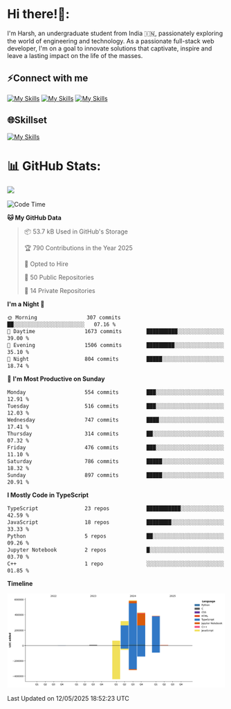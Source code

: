 
# Hi there!👋:
<p> I'm Harsh, an undergraduate student from India 🇮🇳, passionately exploring the world of engineering and technology. As a passionate full-stack web developer, I'm on a goal to innovate solutions that captivate, inspire and leave a lasting impact on the life of the masses. </p>

## ⚡Connect with me

[![My Skills](https://skillicons.dev/icons?i=gmail)](mailto:harshpandey.tech@gmail.com) [![My Skills](https://skillicons.dev/icons?i=linkedin)](https://linkedin.com/in/harsh3dev) [![My Skills](https://skillicons.dev/icons?i=twitter)](https://x.com/harshxai)

## 🌐Skillset
[![My Skills](https://skillicons.dev/icons?i=js,ts,react,nextjs,nodejs,tailwind,mongo,express,postgres,prisma,html,css,docker,aws,cpp,git,vscode,figma)](https://skillicons.dev)


# 📊 GitHub Stats:
![](https://komarev.com/ghpvc/?username=harsh3dev)

<!--START_SECTION:waka-->
![Code Time](http://img.shields.io/badge/Code%20Time-68%20hrs%2015%20mins-blue)

**🐱 My GitHub Data** 

> 📦 53.7 kB Used in GitHub's Storage 
 > 
> 🏆 790 Contributions in the Year 2025
 > 
> 💼 Opted to Hire
 > 
> 📜 50 Public Repositories 
 > 
> 🔑 14 Private Repositories 
 > 
**I'm a Night 🦉** 

```text
🌞 Morning                307 commits         ██░░░░░░░░░░░░░░░░░░░░░░░   07.16 % 
🌆 Daytime                1673 commits        ██████████░░░░░░░░░░░░░░░   39.00 % 
🌃 Evening                1506 commits        █████████░░░░░░░░░░░░░░░░   35.10 % 
🌙 Night                  804 commits         █████░░░░░░░░░░░░░░░░░░░░   18.74 % 
```
📅 **I'm Most Productive on Sunday** 

```text
Monday                   554 commits         ███░░░░░░░░░░░░░░░░░░░░░░   12.91 % 
Tuesday                  516 commits         ███░░░░░░░░░░░░░░░░░░░░░░   12.03 % 
Wednesday                747 commits         ████░░░░░░░░░░░░░░░░░░░░░   17.41 % 
Thursday                 314 commits         ██░░░░░░░░░░░░░░░░░░░░░░░   07.32 % 
Friday                   476 commits         ███░░░░░░░░░░░░░░░░░░░░░░   11.10 % 
Saturday                 786 commits         █████░░░░░░░░░░░░░░░░░░░░   18.32 % 
Sunday                   897 commits         █████░░░░░░░░░░░░░░░░░░░░   20.91 % 
```


**I Mostly Code in TypeScript** 

```text
TypeScript               23 repos            ███████████░░░░░░░░░░░░░░   42.59 % 
JavaScript               18 repos            ████████░░░░░░░░░░░░░░░░░   33.33 % 
Python                   5 repos             ██░░░░░░░░░░░░░░░░░░░░░░░   09.26 % 
Jupyter Notebook         2 repos             █░░░░░░░░░░░░░░░░░░░░░░░░   03.70 % 
C++                      1 repo              ░░░░░░░░░░░░░░░░░░░░░░░░░   01.85 % 
```



**Timeline**

![Lines of Code chart](https://raw.githubusercontent.com/harsh3dev/harsh3dev/main/assets/bar_graph.png)


 Last Updated on 12/05/2025 18:52:23 UTC
<!--END_SECTION:waka-->

